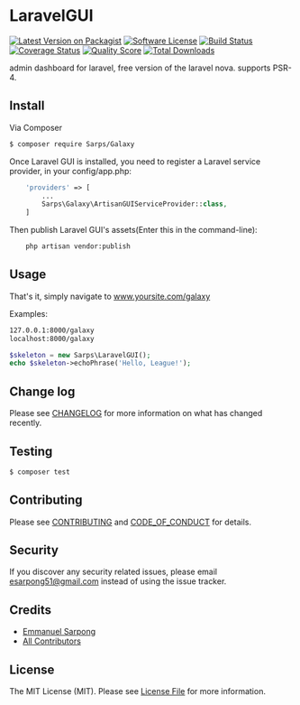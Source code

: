 # LaravelGUI

[![Latest Version on Packagist][ico-version]][link-packagist]
[![Software License][ico-license]](LICENSE.md)
[![Build Status][ico-travis]][link-travis]
[![Coverage Status][ico-scrutinizer]][link-scrutinizer]
[![Quality Score][ico-code-quality]][link-code-quality]
[![Total Downloads][ico-downloads]][link-downloads]

admin dashboard for laravel, free version of the laravel nova.
supports PSR-4.


## Install

Via Composer

```bash
$ composer require Sarps/Galaxy
```

Once Laravel GUI is installed, you need to register a Laravel service provider, in your config/app.php:

```php
    'providers' => [
		...
		Sarps\Galaxy\ArtisanGUIServiceProvider::class,
	]
```

Then publish Laravel GUI's assets(Enter this in the command-line):

```bash
    php artisan vendor:publish
```

## Usage

That's it, simply navigate to www.yoursite.com/galaxy

Examples: 
```bash
127.0.0.1:8000/galaxy
localhost:8000/galaxy
```


``` php
$skeleton = new Sarps\LaravelGUI();
echo $skeleton->echoPhrase('Hello, League!');
```

## Change log

Please see [CHANGELOG](CHANGELOG.md) for more information on what has changed recently.

## Testing

``` bash
$ composer test
```

## Contributing

Please see [CONTRIBUTING](CONTRIBUTING.md) and [CODE_OF_CONDUCT](CODE_OF_CONDUCT.md) for details.

## Security

If you discover any security related issues, please email esarpong51@gmail.com instead of using the issue tracker.

## Credits

- [Emmanuel Sarpong][link-author]
- [All Contributors][link-contributors]

## License

The MIT License (MIT). Please see [License File](LICENSE.md) for more information.

[ico-version]: https://img.shields.io/packagist/v/Sarps/LaravelGUI.svg?style=flat-square
[ico-license]: https://img.shields.io/badge/license-MIT-brightgreen.svg?style=flat-square
[ico-travis]: https://img.shields.io/travis/Sarps/LaravelGUI/master.svg?style=flat-square
[ico-scrutinizer]: https://img.shields.io/scrutinizer/coverage/g/Sarps/LaravelGUI.svg?style=flat-square
[ico-code-quality]: https://img.shields.io/scrutinizer/g/Sarps/LaravelGUI.svg?style=flat-square
[ico-downloads]: https://img.shields.io/packagist/dt/Sarps/LaravelGUI.svg?style=flat-square

[link-packagist]: https://packagist.org/packages/Sarps/LaravelGUI
[link-travis]: https://travis-ci.org/Sarps/LaravelGUI
[link-scrutinizer]: https://scrutinizer-ci.com/g/Sarps/LaravelGUI/code-structure
[link-code-quality]: https://scrutinizer-ci.com/g/Sarps/LaravelGUI
[link-downloads]: https://packagist.org/packages/Sarps/LaravelGUI
[link-author]: https://github.com/Sarps
[link-contributors]: ../../contributors
